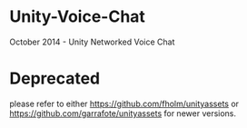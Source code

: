 Unity-Voice-Chat
================

October 2014 - Unity Networked Voice Chat

# Deprecated

please refer to either https://github.com/fholm/unityassets or https://github.com/garrafote/unityassets for newer versions.